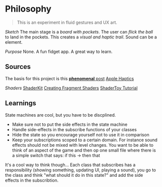 # Philosophy

> This is an experiment in fluid gestures and UX art.

_Sketch_
The main stage is a _board with pockets_.
The user can _flick the ball_ to land in the pockets.
This creates a _visual and haptic trail_.
Sound can be a element.

_Purpose_
None. A fun fidget app.
A great way to learn.
 
 
## Sources
The basis for this project is this [**phenomenal** post](https://medium.com/@nathangitter/building-fluid-interfaces-ios-swift-9732bb934bf5)
[Apple Haptics](https://developer.apple.com/documentation/corehaptics/delivering_rich_app_experiences_with_haptics)

_Shaders_
[ShaderKit](https://github.com/twostraws/ShaderKit)
[Creating Fragment Shaders](https://developer.apple.com/documentation/spritekit/skshader/creating_a_custom_fragment_shader)
[ShaderToy Tutorial](https://inspirnathan.com/posts/47-shadertoy-tutorial-part-1/)

## Learnings
State machines are cool, but you have to be discplined. 
- Make sure not to put the side effects in the state machine
- Handle side-effects in the subscribe functions of your classes
- Hide the state so you encourage yourself not to use it in comparison
- Keep your subscriptions scoped to a certain domain. For instance sound effects should not be mixed with level changes.
  You want to be able to think of an aspect of the game and then op one small file where there is a simple switch that says: if this -> then that

It's a cool way to think though...
Each class that subscribes has a responsibility (showing something, updating UI, playing a sound), you go to the class 
and think "what should it do in this state?" and add the side effects in the subscribtion.
